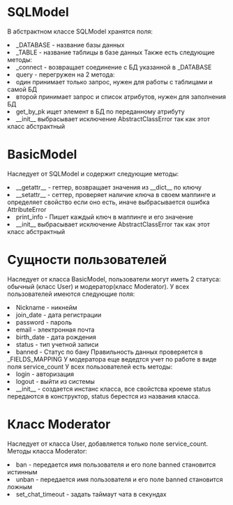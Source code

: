 # SQLModel
В абстрактном классе SQLModel хранятся поля:
<li> _DATABASE - название базы данных
<li> _TABLE - название таблицы в базе данных
Также есть следующие методы:
<li> _connect - возвращает соединение с БД указанной в _DATABASE
<li> query - перегружен на 2 метода:
    <li> один принимает только запрос, нужен для работы с таблицами и самой БД
    <li> второй принимает запрос и список атрибутов, нужен для заполнения БД 
<li> get_by_pk ищет элемент в БД по переданному атрибуту
<li>__init__ выбрасывает исключение AbstractClassError так как этот класс абстрактный

# BasicModel
Наследует от SQLModel и содержит следующие методы:
<li> __getattr__ - геттер, возвращает значения из __dict__ по ключу
<li> __setattr__ - сеттер, проверяет наличие ключа в своем маппинге и определяет свойство если оно есть, иначе выбрасывается ошибка AttributeError
<li> print_info - Пишет каждый ключ в маппинге и его значение
<li>__init__ выбрасывает исключение AbstractClassError так как этот класс абстрактный


# Сущности пользователей
Наследует от класса BasicModel, пользователи могут иметь 2 статуса: обычный (класс User) и модератор(класс Moderator).
У всех пользователей имеются следующие поля:
<li> Nickname - никнейм
<li> join_date - дата регистрации
<li> password - пароль
<li> email - электронная почта
<li> birth_date - дата рождения
<li> status - тип учетной записи
<li> banned - Статус по бану
Правильность данных проверяется в _FIELDS_MAPPING
У модератора еще ведедтся учет по работе в виде поля service_count
У всех пользователей есть методы:
<li> login - авторизация
<li> logout - выйти из системы
<li> __init__ - создается инстанс класса, все свойстсва кроеме status передаются в конструктор, status берестся из названия класса.

# Класс Moderator
Наследует от класса User, добавляется только поле service_count.
Методы класса Moderator: 
<li> ban - передается имя пользователя и его поле banned становится истинным
<li> unban - передается имя пользователя и его поле banned становится ложным
<li> set_chat_timeout - задать таймаут чата в секундах
